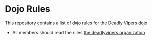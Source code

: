 Dojo Rules
==========

This repository contains a list of dojo rules for the Deadly Vipers dojo
* All members should read the rules
[the deadlyvipers organization](https://github.com/deadlyvipers)

